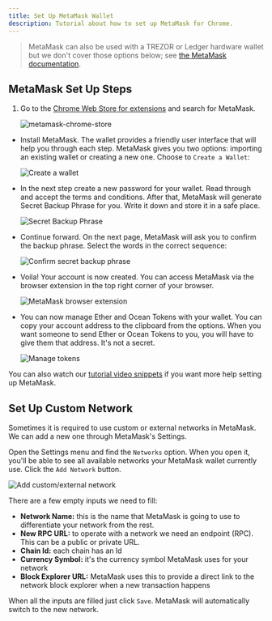 ```yaml
---
title: Set Up MetaMask Wallet
description: Tutorial about how to set up MetaMask for Chrome.
---
```


> MetaMask can also be used with a TREZOR or Ledger hardware wallet but we don't cover those options below; see [the MetaMask documentation](https://metamask.zendesk.com/hc/en-us/articles/360020394612-How-to-connect-a-Trezor-or-Ledger-Hardware-Wallet).

## MetaMask Set Up Steps

1. Go to the [Chrome Web Store for extensions](https://chrome.google.com/webstore/category/extensions) and search for MetaMask.

   ![metamask-chrome-store](images/metamask-chrome-extension.png)

- Install MetaMask. The wallet provides a friendly user interface that will help you through each step. MetaMask gives you two options: importing an existing wallet or creating a new one. Choose to `Create a Wallet`:

   ![Create a wallet](images/create-new-metamask-wallet.png)

- In the next step create a new password for your wallet. Read through and accept the terms and conditions. After that, MetaMask will generate Secret Backup Phrase for you. Write it down and store it in a safe place.

   ![Secret Backup Phrase](images/secret-backup-phrase.png)

- Continue forward. On the next page, MetaMask will ask you to confirm the backup phrase. Select the words in the correct sequence:

   ![Confirm secret backup phrase](images/confirm-backup-phrase.png)
   
- Voila! Your account is now created. You can access MetaMask via the browser extension in the top right corner of your browser. 

   ![MetaMask browser extension](images/metamask-browser-extension.png)

- You can now manage Ether and Ocean Tokens with your wallet. You can copy your account address to the clipboard from the options. When you want someone to send Ether or Ocean Tokens to you, you will have to give them that address. It's not a secret.

   ![Manage tokens](images/manage-tokens.png)

You can also watch our [tutorial video snippets](https://www.youtube.com/playlist?list=PL_dn0wVs9kWolBCbtHaFxsi408cumOeth) if you want more help setting up MetaMask.

## Set Up Custom Network

Sometimes it is required to use custom or external networks in MetaMask. We can add a new one through MetaMask's Settings. 

Open the Settings menu and find the `Networks` option. When you open it, you'll be able to see all available networks your MetaMask wallet currently use. Click the `Add Network` button. 

![Add custom/external network](images/metamask-add-network.png)

There are a few empty inputs we need to fill:

- **Network Name:** this is the name that MetaMask is going to use to differentiate your network from the rest.
- **New RPC URL:** to operate with a network we need an endpoint (RPC). This can be a public or private URL.
- **Chain Id:** each chain has an Id
- **Currency Symbol:** it's the currency symbol MetaMask uses for your network
- **Block Explorer URL:** MetaMask uses this to provide a direct link to the network block explorer when a new transaction happens

When all the inputs are filled just click `Save`. MetaMask will automatically switch to the new network.
